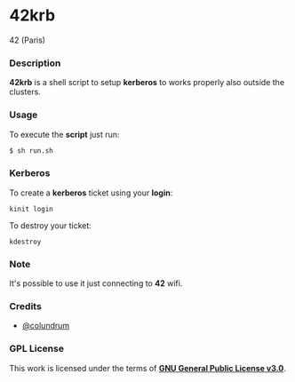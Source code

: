 # **42krb**

42 (Paris)

### **Description**

**42krb** is a shell script to setup **kerberos** to works properly also outside the clusters.

### **Usage**

To execute the **script** just run:

```bash
$ sh run.sh
```

### **Kerberos**

To create a **kerberos** ticket using your **login**:

`kinit login`

To destroy your ticket:

`kdestroy`

### **Note**

It's possible to use it just connecting to **42** wifi.

### **Credits**

+ [@colundrum](https://github.com/colundrum)

### **GPL License**


This work is licensed under the terms of **[GNU General Public License v3.0](https://www.gnu.org/licenses/gpl.html)**.
